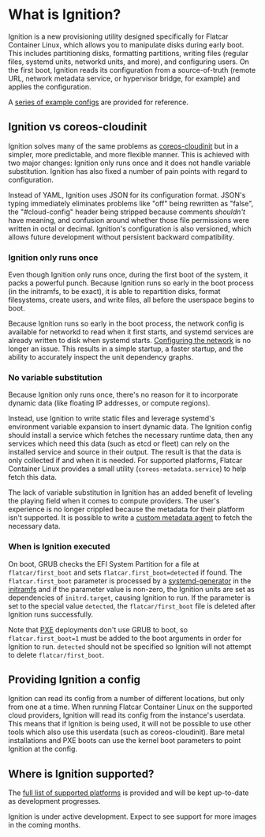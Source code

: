 # What is Ignition?

Ignition is a new provisioning utility designed specifically for Flatcar Container Linux, which allows you to manipulate disks during early boot. This includes partitioning disks, formatting partitions, writing files (regular files, systemd units, networkd units, and more), and configuring users. On the first boot, Ignition reads its configuration from a source-of-truth (remote URL, network metadata service, or hypervisor bridge, for example) and applies the configuration.

A [series of example configs][examples] are provided for reference.

## Ignition vs coreos-cloudinit

Ignition solves many of the same problems as [coreos-cloudinit][cloudinit] but in a simpler, more predictable, and more flexible manner. This is achieved with two major changes: Ignition only runs once and it does not handle variable substitution. Ignition has also fixed a number of pain points with regard to configuration.

Instead of YAML, Ignition uses JSON for its configuration format. JSON's typing immediately eliminates problems like "off" being rewritten as "false", the "#cloud-config" header being stripped because comments *shouldn't* have meaning, and confusion around whether those file permissions were written in octal or decimal. Ignition's configuration is also versioned, which allows future development without persistent backward compatibility.

### Ignition only runs once

Even though Ignition only runs once, during the first boot of the system, it packs a powerful punch. Because Ignition runs so early in the boot process (in the initramfs, to be exact), it is able to repartition disks, format filesystems, create users, and write files, all before the userspace begins to boot.

Because Ignition runs so early in the boot process, the network config is available for networkd to read when it first starts, and systemd services are already written to disk when systemd starts. [Configuring the network][network-config] is no longer an issue. This results in a simple startup, a faster startup, and the ability to accurately inspect the unit dependency graphs.

### No variable substitution

Because Ignition only runs once, there's no reason for it to incorporate dynamic data (like  floating IP addresses, or compute regions).

Instead, use Ignition to write static files and leverage systemd's environment variable expansion to insert dynamic data. The Ignition config should install a service which fetches the necessary runtime data, then any services which need this data (such as etcd or fleet) can rely on the installed service and source in their output. The result is that the data is only collected if and when it is needed. For supported platforms, Flatcar Container Linux provides a small utility (`coreos-metadata.service`) to help fetch this data.

The lack of variable substitution in Ignition has an added benefit of leveling the playing field when it comes to compute providers. The user's experience is no longer crippled because the metadata for their platform isn't supported. It is possible to write a [custom metadata agent][custom-agent] to fetch the necessary data.

### When is Ignition executed

On boot, GRUB checks the EFI System Partition for a file at `flatcar/first_boot` and sets `flatcar.first_boot=detected` if found. The `flatcar.first_boot` parameter is processed by a [systemd-generator] in the [initramfs] and if the parameter value is non-zero, the Ignition units are set as dependencies of `initrd.target`, causing Ignition to run. If the parameter is set to the special value `detected`, the `flatcar/first_boot` file is deleted after Ignition runs successfully.

Note that [PXE][supported-platforms] deployments don't use GRUB to boot, so `flatcar.first_boot=1` must be added to the boot arguments in order for Ignition to run. `detected` should not be specified so Ignition will not attempt to delete `flatcar/first_boot`.

## Providing Ignition a config

Ignition can read its config from a number of different locations, but only from one at a time. When running Flatcar Container Linux on the supported cloud providers, Ignition will read its config from the instance's userdata. This means that if Ignition is being used, it will not be possible to use other tools which also use this userdata (such as coreos-cloudinit). Bare metal installations and PXE boots can use the kernel boot parameters to point Ignition at the config.

## Where is Ignition supported?

The [full list of supported platforms][supported-platforms] is provided and will be kept up-to-date as development progresses.

Ignition is under active development. Expect to see support for more images in the coming months.

[examples]: https://github.com/flatcar-linux/ignition/blob/master/doc/examples.md
[cloudinit]: https://github.com/flatcar-linux/coreos-cloudinit
[network-config]: network-configuration.md
[custom-agent]: https://github.com/flatcar-linux/ignition/blob/master/doc/examples.md#custom-metadata-agent
[supported-platforms]: https://github.com/flatcar-linux/ignition/blob/master/doc/supported-platforms.md
[systemd-generator]: http://www.freedesktop.org/software/systemd/man/systemd.generator.html
[initramfs]: https://www.kernel.org/doc/Documentation/filesystems/ramfs-rootfs-initramfs.txt
